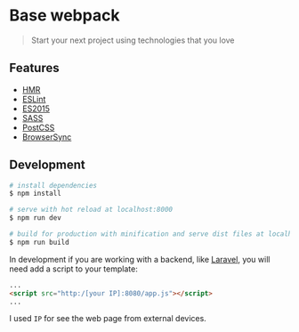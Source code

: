 # Base webpack

> Start your next project using technologies that you love

## Features

* [HMR](https://webpack.github.io/docs/hot-module-replacement.html)
* [ESLint](http://eslint.org/)
* [ES2015](https://babeljs.io/docs/plugins/preset-es2015/)
* [SASS](http://sass-lang.com/)
* [PostCSS](https://github.com/postcss/postcss)
* [BrowserSync](https://www.browsersync.io/)

## Development

``` bash
# install dependencies
$ npm install

# serve with hot reload at localhost:8000
$ npm run dev

# build for production with minification and serve dist files at localhost:8080
$ npm run build
```

In development if you are working with a backend, like [Laravel](https://laravel.com/), you will need add a script to your template:

```html
...
<script src="http:/[your IP]:8080/app.js"></script>
...
```

I used `IP` for see the web page from external devices.
